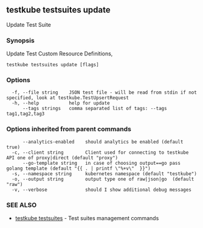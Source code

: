 ## testkube testsuites update

Update Test Suite

### Synopsis

Update Test Custom Resource Definitions, 

```
testkube testsuites update [flags]
```

### Options

```
  -f, --file string    JSON test file - will be read from stdin if not specified, look at testkube.TestUpsertRequest
  -h, --help           help for update
      --tags strings   comma separated list of tags: --tags tag1,tag2,tag3
```

### Options inherited from parent commands

```
      --analytics-enabled    should analytics be enabled (default true)
  -c, --client string        Client used for connecting to testkube API one of proxy|direct (default "proxy")
      --go-template string   in case of choosing output==go pass golang template (default "{{ . | printf \"%+v\"  }}")
  -s, --namespace string     kubernetes namespace (default "testkube")
  -o, --output string        output type one of raw|json|go  (default "raw")
  -v, --verbose              should I show additional debug messages
```

### SEE ALSO

* [testkube testsuites](testkube_testsuites.md)	 - Test suites management commands

